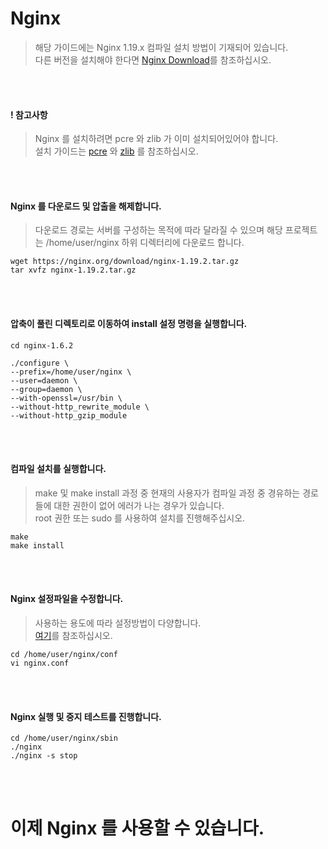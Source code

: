 # Nginx
> 해당 가이드에는 Nginx 1.19.x 컴파일 설치 방법이 기재되어 있습니다.  
다른 버전을 설치해야 한다면 [Nginx Download](https://nginx.org/en/download.html)를 참조하십시오.

<br/>
<br/>

#### ! 참고사항
> Nginx 를 설치하려면 pcre 와 zlib 가 이미 설치되어있어야 합니다.  
설치 가이드는 [pcre](https://github.com/ionio-dev/CentOS-Docs/blob/master/CentOS-Linux-release-7.7.1908-(Core)-DVD/guide/pcre_installation.md) 와 
[zlib](https://github.com/ionio-dev/CentOS-Docs/blob/master/CentOS-Linux-release-7.7.1908-(Core)-DVD/guide/zlib_installation.md) 를 참조하십시오.

<br/>
<br/>

#### Nginx 를 다운로드 및 압출을 해제합니다.
> 다운로드 경로는 서버를 구성하는 목적에 따라 달라질 수 있으며 해당 프로젝트는
/home/user/nginx 하위 디렉터리에 다운로드 합니다.
```
wget https://nginx.org/download/nginx-1.19.2.tar.gz
tar xvfz nginx-1.19.2.tar.gz
```

<br/>
<br/>

#### 압축이 풀린 디렉토리로 이동하여 install 설정 명령을 실행합니다.
```
cd nginx-1.6.2

./configure \
--prefix=/home/user/nginx \
--user=daemon \
--group=daemon \
--with-openssl=/usr/bin \
--without-http_rewrite_module \
--without-http_gzip_module
```

<br/>
<br/>

#### 컴파일 설치를 실행합니다.
> make 및 make install 과정 중 현재의 사용자가 컴파일 과정 중 경유하는 경로들에 대한 권한이 없어 에러가 나는 경우가 있습니다.   
root 권한 또는 sudo 를 사용하여 설치를 진행해주십시오.
```
make
make install
```

<br/>
<br/>

#### Nginx 설정파일을 수정합니다.
> 사용하는 용도에 따라 설정방법이 다양합니다.   
[여기](https://12bme.tistory.com/366)를 참조하십시오.
```
cd /home/user/nginx/conf
vi nginx.conf
```

<br/>
<br/>

#### Nginx 실행 및 중지 테스트를 진행합니다.
```
cd /home/user/nginx/sbin
./nginx
./nginx -s stop
```

<br/>
<br/>

# 이제 Nginx 를 사용할 수 있습니다. 
<br/>
<br/>


